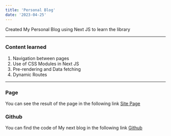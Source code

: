 ```yaml
---
title: 'Personal Blog'
date: '2023-04-25'
---
```


Created My Personal Blog using Next JS to learn the library

---
### Content learned
1. Navigation between pages
2. Use of CSS Modules in Next JS
3. Pre-rendering and Data fetching
4. Dynamic Routes

---
### Page
You can see the result of the page in the following link
[Site Page](https://github.com/MiJaZu/my-next-blog)

### Github
You can find the code of My next blog in the following link
[Github](https://github.com/MiJaZu/my-next-blog)